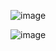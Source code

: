 ![image](https://github.com/user-attachments/assets/05432c2d-b6b6-4be4-804f-1b93a879a479)



![image](https://github.com/user-attachments/assets/2cf92993-68c7-479f-8209-1a5c69ad5f01)
